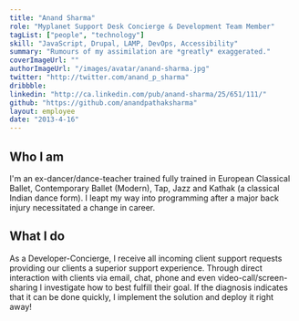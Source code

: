 ```yaml
---
title: "Anand Sharma"
role: "Myplanet Support Desk Concierge & Development Team Member"
tagList: ["people", "technology"]
skill: "JavaScript, Drupal, LAMP, DevOps, Accessibility"
summary: "Rumours of my assimilation are *greatly* exaggerated."
coverImageUrl: ""
authorImageUrl: "/images/avatar/anand-sharma.jpg"
twitter: "http://twitter.com/anand_p_sharma"
dribbble:
linkedin: "http://ca.linkedin.com/pub/anand-sharma/25/651/111/"
github: "https://github.com/anandpathaksharma"
layout: employee
date: "2013-4-16"
---
```


## Who I am

I'm an ex-dancer/dance-teacher trained fully trained in European Classical Ballet, Contemporary Ballet (Modern), Tap, Jazz and Kathak (a classical Indian dance form). I leapt my way into programming after a major back injury necessitated a change in career.

## What I do

As a Developer-Concierge, I receive all incoming client support requests providing our clients a superior support experience. Through direct interaction with clients via email, chat, phone and even video-call/screen-sharing I investigate how to best fulfill their goal. If the diagnosis indicates that it can be done quickly, I implement the solution and deploy it right away!